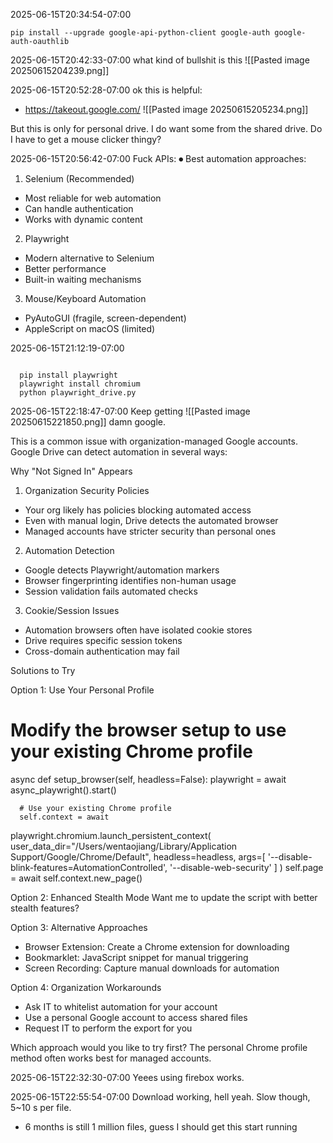 
2025-06-15T20:34:54-07:00

`pip install --upgrade google-api-python-client google-auth google-auth-oauthlib`


2025-06-15T20:42:33-07:00
what kind of bullshit is this
![[Pasted image 20250615204239.png]]


2025-06-15T20:52:28-07:00
ok this is helpful:
- https://takeout.google.com/
![[Pasted image 20250615205234.png]]


But this is only for personal drive. I do want some from the shared drive.
Do I have to get a mouse clicker thingy?

2025-06-15T20:56:42-07:00
Fuck APIs:
⏺ Best automation approaches:

  1. Selenium (Recommended)
  - Most reliable for web automation
  - Can handle authentication
  - Works with dynamic content

  2. Playwright
  - Modern alternative to Selenium
  - Better performance
  - Built-in waiting mechanisms

  3. Mouse/Keyboard Automation
  - PyAutoGUI (fragile, screen-dependent)
  - AppleScript on macOS (limited)

2025-06-15T21:12:19-07:00
```

  pip install playwright
  playwright install chromium
  python playwright_drive.py

```

2025-06-15T22:18:47-07:00
Keep getting
![[Pasted image 20250615221850.png]]
damn google.

This is a common issue with organization-managed Google
  accounts. Google Drive can detect automation in several ways:

  Why "Not Signed In" Appears

  1. Organization Security Policies
  - Your org likely has policies blocking automated access
  - Even with manual login, Drive detects the automated browser
  - Managed accounts have stricter security than personal ones

  2. Automation Detection
  - Google detects Playwright/automation markers
  - Browser fingerprinting identifies non-human usage
  - Session validation fails automated checks

  3. Cookie/Session Issues
  - Automation browsers often have isolated cookie stores
  - Drive requires specific session tokens
  - Cross-domain authentication may fail

  Solutions to Try

  Option 1: Use Your Personal Profile
  # Modify the browser setup to use your existing Chrome profile
  async def setup_browser(self, headless=False):
      playwright = await async_playwright().start()

      # Use your existing Chrome profile
      self.context = await
  playwright.chromium.launch_persistent_context(
          user_data_dir="/Users/wentaojiang/Library/Application 
  Support/Google/Chrome/Default",
          headless=headless,
          args=[
              '--disable-blink-features=AutomationControlled',
              '--disable-web-security'
          ]
      )
      self.page = await self.context.new_page()

  Option 2: Enhanced Stealth Mode
  Want me to update the script with better stealth features?

  Option 3: Alternative Approaches
  - Browser Extension: Create a Chrome extension for downloading
  - Bookmarklet: JavaScript snippet for manual triggering
  - Screen Recording: Capture manual downloads for automation

  Option 4: Organization Workarounds
  - Ask IT to whitelist automation for your account
  - Use a personal Google account to access shared files
  - Request IT to perform the export for you

  Which approach would you like to try first? The personal
  Chrome profile method often works best for managed accounts.


2025-06-15T22:32:30-07:00
Yeees using firebox works.

2025-06-15T22:55:54-07:00
Download working, hell yeah. Slow though, 5~10 s per file.
- 6 months is still 1 million files, guess I should get this start running

